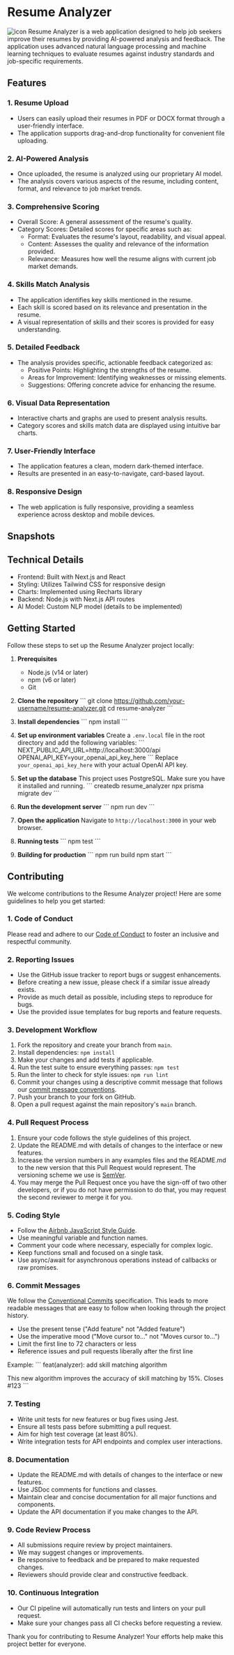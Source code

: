 # Resume Analyzer
![icon](https://github.com/user-attachments/assets/e805da69-52fd-4595-9fc8-8239d2ae81ac)
Resume Analyzer is a web application designed to help job seekers improve their resumes by providing AI-powered analysis and feedback. The application uses advanced natural language processing and machine learning techniques to evaluate resumes against industry standards and job-specific requirements.

## Features
### 1. Resume Upload
- Users can easily upload their resumes in PDF or DOCX format through a user-friendly interface.
- The application supports drag-and-drop functionality for convenient file uploading.

### 2. AI-Powered Analysis
- Once uploaded, the resume is analyzed using our proprietary AI model.
- The analysis covers various aspects of the resume, including content, format, and relevance to job market trends.

### 3. Comprehensive Scoring
- Overall Score: A general assessment of the resume's quality.
- Category Scores: Detailed scores for specific areas such as:
  - Format: Evaluates the resume's layout, readability, and visual appeal.
  - Content: Assesses the quality and relevance of the information provided.
  - Relevance: Measures how well the resume aligns with current job market demands.

### 4. Skills Match Analysis
- The application identifies key skills mentioned in the resume.
- Each skill is scored based on its relevance and presentation in the resume.
- A visual representation of skills and their scores is provided for easy understanding.

### 5. Detailed Feedback
- The analysis provides specific, actionable feedback categorized as:
  - Positive Points: Highlighting the strengths of the resume.
  - Areas for Improvement: Identifying weaknesses or missing elements.
  - Suggestions: Offering concrete advice for enhancing the resume.

### 6. Visual Data Representation
- Interactive charts and graphs are used to present analysis results.
- Category scores and skills match data are displayed using intuitive bar charts.

### 7. User-Friendly Interface
- The application features a clean, modern dark-themed interface.
- Results are presented in an easy-to-navigate, card-based layout.

### 8. Responsive Design
- The web application is fully responsive, providing a seamless experience across desktop and mobile devices.


## Snapshots

## Technical Details

- Frontend: Built with Next.js and React
- Styling: Utilizes Tailwind CSS for responsive design
- Charts: Implemented using Recharts library
- Backend: Node.js with Next.js API routes
- AI Model: Custom NLP model (details to be implemented)

## Getting Started

Follow these steps to set up the Resume Analyzer project locally:

1. **Prerequisites**
   - Node.js (v14 or later)
   - npm (v6 or later)
   - Git

2. **Clone the repository**
   \`\`\`
   git clone https://github.com/your-username/resume-analyzer.git
   cd resume-analyzer
   \`\`\`

3. **Install dependencies**
   \`\`\`
   npm install
   \`\`\`

4. **Set up environment variables**
   Create a `.env.local` file in the root directory and add the following variables:
   \`\`\`
   NEXT_PUBLIC_API_URL=http://localhost:3000/api
   OPENAI_API_KEY=your_openai_api_key_here
   \`\`\`
   Replace `your_openai_api_key_here` with your actual OpenAI API key.

5. **Set up the database**
   This project uses PostgreSQL. Make sure you have it installed and running.
   \`\`\`
   createdb resume_analyzer
   npx prisma migrate dev
   \`\`\`

6. **Run the development server**
   \`\`\`
   npm run dev
   \`\`\`

7. **Open the application**
   Navigate to `http://localhost:3000` in your web browser.

8. **Running tests**
   \`\`\`
   npm test
   \`\`\`

9. **Building for production**
   \`\`\`
   npm run build
   npm start
   \`\`\`

## Contributing

We welcome contributions to the Resume Analyzer project! Here are some guidelines to help you get started:

### 1. Code of Conduct

Please read and adhere to our [Code of Conduct](CODE_OF_CONDUCT.md) to foster an inclusive and respectful community.

### 2. Reporting Issues

- Use the GitHub issue tracker to report bugs or suggest enhancements.
- Before creating a new issue, please check if a similar issue already exists.
- Provide as much detail as possible, including steps to reproduce for bugs.
- Use the provided issue templates for bug reports and feature requests.

### 3. Development Workflow

1. Fork the repository and create your branch from `main`.
2. Install dependencies: `npm install`
3. Make your changes and add tests if applicable.
4. Run the test suite to ensure everything passes: `npm test`
5. Run the linter to check for style issues: `npm run lint`
6. Commit your changes using a descriptive commit message that follows our [commit message conventions](#commit-messages).
7. Push your branch to your fork on GitHub.
8. Open a pull request against the main repository's `main` branch.

### 4. Pull Request Process

1. Ensure your code follows the style guidelines of this project.
2. Update the README.md with details of changes to the interface or new features.
3. Increase the version numbers in any examples files and the README.md to the new version that this Pull Request would represent. The versioning scheme we use is [SemVer](http://semver.org/).
4. You may merge the Pull Request once you have the sign-off of two other developers, or if you do not have permission to do that, you may request the second reviewer to merge it for you.

### 5. Coding Style

- Follow the [Airbnb JavaScript Style Guide](https://github.com/airbnb/javascript).
- Use meaningful variable and function names.
- Comment your code where necessary, especially for complex logic.
- Keep functions small and focused on a single task.
- Use async/await for asynchronous operations instead of callbacks or raw promises.

### 6. Commit Messages

We follow the [Conventional Commits](https://www.conventionalcommits.org/) specification. This leads to more readable messages that are easy to follow when looking through the project history. 

- Use the present tense ("Add feature" not "Added feature")
- Use the imperative mood ("Move cursor to..." not "Moves cursor to...")
- Limit the first line to 72 characters or less
- Reference issues and pull requests liberally after the first line

Example:
\`\`\`
feat(analyzer): add skill matching algorithm

This new algorithm improves the accuracy of skill matching by 15%.
Closes #123
\`\`\`

### 7. Testing

- Write unit tests for new features or bug fixes using Jest.
- Ensure all tests pass before submitting a pull request.
- Aim for high test coverage (at least 80%).
- Write integration tests for API endpoints and complex user interactions.

### 8. Documentation

- Update the README.md with details of changes to the interface or new features.
- Use JSDoc comments for functions and classes.
- Maintain clear and concise documentation for all major functions and components.
- Update the API documentation if you make changes to the API.

### 9. Code Review Process

- All submissions require review by project maintainers.
- We may suggest changes or improvements.
- Be responsive to feedback and be prepared to make requested changes.
- Reviewers should provide clear and constructive feedback.

### 10. Continuous Integration

- Our CI pipeline will automatically run tests and linters on your pull request.
- Make sure your changes pass all CI checks before requesting a review.

Thank you for contributing to Resume Analyzer! Your efforts help make this project better for everyone.
